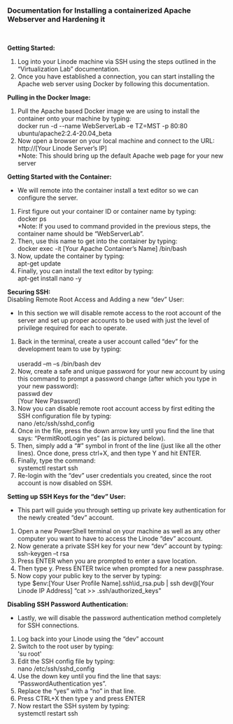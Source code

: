 <h3>Documentation for Installing a containerized Apache Webserver and Hardening it</h3>
<br>

**Getting Started:** <br>
1.	Log into your Linode machine via SSH using the steps outlined in the “Virtualization Lab” documentation. 
2.	Once you have established a connection, you can start installing the Apache web server using Docker by following this documentation.

**Pulling in the Docker Image:** <br>
1.	Pull the Apache based Docker image we are using to install the container onto your machine by typing: <br>
     		docker run -d --name WebServerLab -e TZ=MST -p 80:80 ubuntu/apache2:2.4-20.04_beta
2.	Now open a browser on your local machine and connect to the URL:  <br>
      		http://[Your Linode Server’s IP] <br>
	*Note: This should bring up the default Apache web page for your new server <br>

**Getting Started with the Container:** <br>
-	We will remote into the container install a text editor so we can configure the server.
1.	First figure out your container ID or container name by typing: <br>
      		docker ps <br>
	*Note: If you used to command provided in the previous steps, the container name should be “WebServerLab”.
2.	Then, use this name to get into the container by typing: <br>
      		docker exec -it [Your Apache Container’s Name] /bin/bash
3.	Now, update the container by typing: <br>
      		apt-get update
4.	Finally, you can install the text editor by typing: <br>
		apt-get install nano -y

**Securing SSH:** <br>
Disabling Remote Root Access and Adding a new “dev” User:
-	In this section we will disable remote access to the root account of the server and set up proper accounts to be used with just the level of privilege required for each to operate.
1.	Back in the terminal, create a user account called “dev” for the development team to use by typing:  <br>	
      		useradd –m –s /bin/bash dev
2.	Now, create a safe and unique password for your new account by using this command to prompt a password change (after which you type in your new password): <br>
      		passwd dev <br>
      		[Your New Password]
3.	Now you can disable remote root account access by first editing the SSH configuration file by typing: <br>
      		nano /etc/ssh/sshd_config
4.	Once in the file, press the down arrow key until you find the line that says: “PermitRootLogin yes” (as is pictured below). 
5.	Then, simply add a “#” symbol in front of the line (just like all the other lines). Once done, press ctrl+X, and then type Y and hit ENTER.
6.	Finally, type the command: <br>
      		systemctl restart ssh
7.	Re-login with the “dev” user credentials you created, since the root account is now disabled on SSH.

**Setting up SSH Keys for the “dev” User:** <br>
-	This part will guide you through setting up private key authentication for the newly created “dev” account.
1.	Open a new PowerShell terminal on your machine as well as any other computer you want to have to access the Linode “dev” account.
2.	Now generate a private SSH key for your new “dev” account by typing: <br>
      		ssh-keygen –t rsa 
3.	Press ENTER when you are prompted to enter a save location. 
4.	Then type y. Press ENTER twice when prompted for a new passphrase.
5.	Now copy your public key to the server by typing: <br>
      		type $env:[Your User Profile Name]\.ssh\id_rsa.pub | ssh dev@[Your Linode IP Address] “cat >> .ssh/authorized_keys” 

**Disabling SSH Password Authentication:** <br>
-	Lastly, we will disable the password authentication method completely for SSH connections.
1.	Log back into your Linode using the “dev” account
2.	Switch to the root user by typing: <br>
      		'su root'
3.	Edit the SSH config file by typing:  <br>
      		nano /etc/ssh/sshd_config
4.	Use the down key until you find the line that says: “PasswordAuthentication yes”.
5.	Replace the “yes” with a “no” in that line.
6.	Press CTRL+X then type y and press ENTER
7.	Now restart the SSH system by typing: <br>
      		systemctl restart ssh


